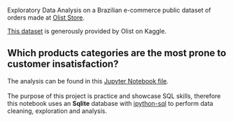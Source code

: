 Exploratory Data Analysis on a Brazilian e-commerce public dataset of orders made at [Olist Store](https://olist.com/pt-br/).

[This dataset](https://www.kaggle.com/datasets/olistbr/brazilian-ecommerce) is generously provided by Olist on Kaggle.

## Which products categories are the most prone to customer insatisfaction?

The analysis can be found in this [Jupyter Notebook file](https://github.com/tindaro-adamo/olist-ecommerce-data-analysis/blob/main/python/reviews.ipynb).
<br><br>
The purpose of this project is practice and showcase SQL skills, 
therefore this notebook uses an **Sqlite** database with [ipython-sql](https://github.com/catherinedevlin/ipython-sql) to perform data cleaning, exploration and analysis.
